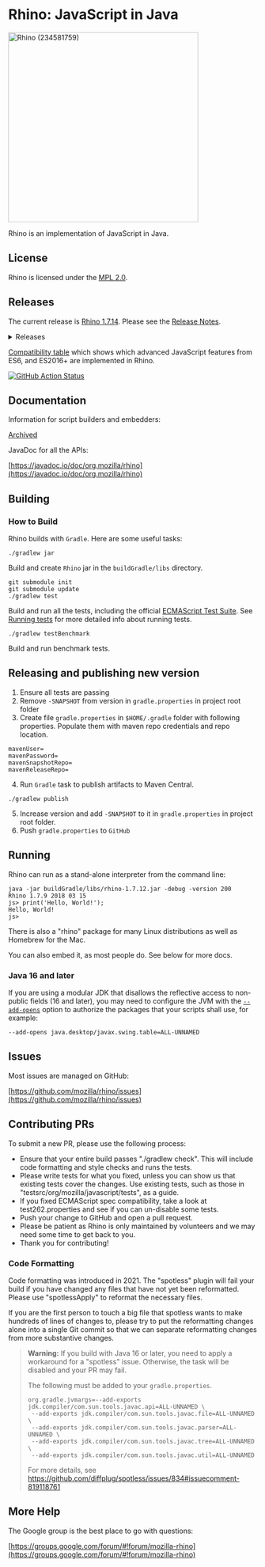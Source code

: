 
# Rhino: JavaScript in Java
<a title="Rodrigo J De Marco, CC0, via Wikimedia Commons" href="https://commons.wikimedia.org/wiki/File:Rhino_(234581759).jpeg"><img width="384" alt="Rhino (234581759)" src="https://upload.wikimedia.org/wikipedia/commons/thumb/4/4f/Rhino_%28234581759%29.jpeg/512px-Rhino_%28234581759%29.jpeg"></a>

Rhino is an implementation of JavaScript in Java.

## License

Rhino is licensed under the [MPL 2.0](./LICENSE.txt).

## Releases

The current release is <a href="https://github.com/mozilla/rhino/releases/tag/Rhino1_7_14_Release">Rhino 1.7.14</a>. Please see the [Release Notes](./RELEASE-NOTES.md).

<details><summary>Releases</summary>
<table>
<tr><td><a href="https://github.com/mozilla/rhino/releases/tag/Rhino1_7_14_Release">Rhino 1.7.14</a></td><td>January 6, 2022</td></tr>
<tr><td><a href="https://github.com/mozilla/rhino/releases/tag/Rhino1_7_13_Release">Rhino 1.7.13</a></td><td>September 2, 2020</td></tr>
<tr><td><a href="https://github.com/mozilla/rhino/releases/tag/Rhino1_7_12_Release">Rhino 1.7.12</a></td><td>January 13, 2020</td></tr>
<tr><td><a href="https://github.com/mozilla/rhino/releases/tag/Rhino1_7_11_Release">Rhino 1.7.11</a></td><td>May 30, 2019</td></tr>
<tr><td><a href="https://github.com/mozilla/rhino/releases/tag/Rhino1_7_10_Release">Rhino 1.7.10</a></td><td>April 9, 2018</td></tr>
<tr><td><a href="https://github.com/mozilla/rhino/releases/tag/Rhino1_7_9_Release">Rhino 1.7.9</a></td><td>March 15, 2018</td></tr>
<tr><td><a href="https://github.com/mozilla/rhino/releases/tag/Rhino1_7_8_Release">Rhino 1.7.8</a></td><td>January 22, 2018</td></tr>
<tr><td><a href="https://github.com/mozilla/rhino/releases/tag/Rhino1_7_7_2_Release">Rhino 1.7.7.2</a></td><td>August 24, 2017</td></tr>
<tr><td><a href="https://github.com/mozilla/rhino/releases/tag/Rhino1_7_7_1_RELEASE">Rhino 1.7.7.1</a></td><td>February 2, 2016</td></tr>
<tr><td><a href="https://github.com/mozilla/rhino/releases/tag/Rhino1_7_7_RELEASE">Rhino 1.7.7</a></td><td>June 17, 2015</td></tr>
<tr><td><a href="https://github.com/mozilla/rhino/releases/tag/Rhino1_7_6_RELEASE">Rhino 1.7.6</a></td><td>April 15, 2015</td></tr>
<tr><td><a href="https://github.com/mozilla/rhino/releases/tag/Rhino1_7R5_RELEASE">Rhino 1.7R5</a></td><td>January 29, 2015</td></tr>
</table>
</details>


[Compatibility table](https://mozilla.github.io/rhino/compat/engines.html) which shows which advanced JavaScript
features from ES6, and ES2016+ are implemented in Rhino.

[![GitHub Action Status](https://github.com/mozilla/rhino/actions/workflows/gradle.yml/badge.svg)](https://github.com/mozilla/rhino/actions/workflows/gradle.yml)

## Documentation

Information for script builders and embedders:

[Archived](http://web.archive.org/web/20210304081342/https://developer.mozilla.org/en-US/docs/Mozilla/Projects/Rhino/Documentation)

JavaDoc for all the APIs:

[https://javadoc.io/doc/org.mozilla/rhino](https://javadoc.io/doc/org.mozilla/rhino)

## Building

### How to Build

Rhino builds with `Gradle`. Here are some useful tasks:
```
./gradlew jar
```
Build and create `Rhino` jar in the `buildGradle/libs` directory.
```
git submodule init
git submodule update
./gradlew test
```
Build and run all the tests, including the official [ECMAScript Test Suite](https://github.com/tc39/test262).
See [Running tests](testsrc/README.md) for more detailed info about running tests.
```
./gradlew testBenchmark
```
Build and run benchmark tests.

## Releasing and publishing new version

1. Ensure all tests are passing
2. Remove `-SNAPSHOT` from version in `gradle.properties` in project root folder
3. Create file `gradle.properties` in `$HOME/.gradle` folder with following properties. Populate them with maven repo credentials and repo location.
```
mavenUser=
mavenPassword=
mavenSnapshotRepo=
mavenReleaseRepo=
```

4. Run `Gradle` task to publish artifacts to Maven Central.
```
./gradlew publish
```
5. Increase version and add `-SNAPSHOT` to it in `gradle.properties` in project root folder.
6. Push `gradle.properties` to `GitHub`

## Running

Rhino can run as a stand-alone interpreter from the command line:
```
java -jar buildGradle/libs/rhino-1.7.12.jar -debug -version 200
Rhino 1.7.9 2018 03 15
js> print('Hello, World!');
Hello, World!
js>
```
There is also a "rhino" package for many Linux distributions as well as Homebrew for the Mac.

You can also embed it, as most people do. See below for more docs.

### Java 16 and later

If you are using a modular JDK that disallows the reflective access to
non-public fields (16 and later), you may need to configure the JVM with the
[`--add-opens`](https://docs.oracle.com/en/java/javase/17/migrate/migrating-jdk-8-later-jdk-releases.html#GUID-12F945EB-71D6-46AF-8C3D-D354FD0B1781)
option to authorize the packages that your scripts shall use, for example:
```
--add-opens java.desktop/javax.swing.table=ALL-UNNAMED
```

## Issues

Most issues are managed on GitHub:

[https://github.com/mozilla/rhino/issues](https://github.com/mozilla/rhino/issues)

## Contributing PRs

To submit a new PR, please use the following process:

* Ensure that your entire build passes "./gradlew check". This will include
code formatting and style checks and runs the tests.
* Please write tests for what you fixed, unless you can show us that existing
tests cover the changes. Use existing tests, such as those in
"testsrc/org/mozilla/javascript/tests", as a guide.
* If you fixed ECMAScript spec compatibility, take a look at test262.properties and see
if you can un-disable some tests.
* Push your change to GitHub and open a pull request.
* Please be patient as Rhino is only maintained by volunteers and we may need
some time to get back to you.
* Thank you for contributing!

### Code Formatting

Code formatting was introduced in 2021. The "spotless" plugin will fail your
build if you have changed any files that have not yet been reformatted.
Please use "spotlessApply" to reformat the necessary files.

If you are the first person to touch a big file that spotless wants to make
hundreds of lines of changes to, please try to put the reformatting changes
alone into a single Git commit so that we can separate reformatting changes
from more substantive changes.

> **Warning:** If you build with Java 16 or later, you need to apply a
> workaround for a "spotless" issue. Otherwise, the task will be disabled
> and your PR may fail.
> 
> The following must be added to your `gradle.properties`.
> ```
> org.gradle.jvmargs=--add-exports jdk.compiler/com.sun.tools.javac.api=ALL-UNNAMED \
>  --add-exports jdk.compiler/com.sun.tools.javac.file=ALL-UNNAMED \
>  --add-exports jdk.compiler/com.sun.tools.javac.parser=ALL-UNNAMED \
>  --add-exports jdk.compiler/com.sun.tools.javac.tree=ALL-UNNAMED \
>  --add-exports jdk.compiler/com.sun.tools.javac.util=ALL-UNNAMED
> ```
> For more details, see https://github.com/diffplug/spotless/issues/834#issuecomment-819118761

## More Help

The Google group is the best place to go with questions:

[https://groups.google.com/forum/#!forum/mozilla-rhino](https://groups.google.com/forum/#!forum/mozilla-rhino)
